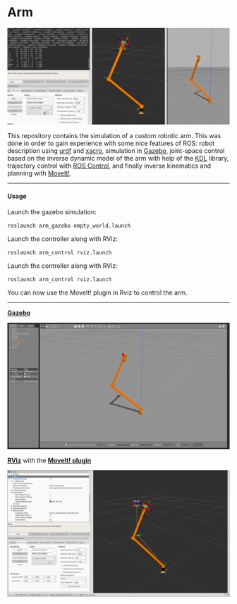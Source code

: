 # Arm

![Demo](img/peek.gif)

This repository contains the simulation of a custom robotic arm. This was done in order to gain experience with some nice features of ROS: robot description using [urdf](http://wiki.ros.org/urdf/XML) and [xacro](http://wiki.ros.org/xacro), simulation in [Gazebo](http://gazebosim.org/), joint-space control based on the inverse dynamic model of the arm with help of the [KDL](http://www.orocos.org/kdl) library, trajectory control with [ROS Control](http://wiki.ros.org/joint_trajectory_controller), and finally inverse kinematics and planning with [MoveIt!](http://moveit.ros.org/). 

___

#### Usage
 Launch the gazebo simulation:
 ```
 roslaunch arm_gazebo empty_world.launch
 ```
 Launch the controller along with RViz:
 ```
 roslaunch arm_control rviz.launch
 ```
 Launch the controller along with RViz:
 ```
 roslaunch arm_control rviz.launch
 ```
 You can now use the MoveIt! plugin in Rviz to control the arm.
___

**[Gazebo](http://gazebosim.org/)**

![Arm in Gazebo](img/gazebo.png)

**[RViz](http://wiki.ros.org/rviz)** with the **[MoveIt! plugin](http://docs.ros.org/kinetic/api/moveit_tutorials/html/doc/ros_visualization/visualization_tutorial.html)**

![Arm in Gazebo](img/rviz.png)
